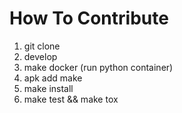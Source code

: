 # How To Contribute

1. git clone
1. develop
1. make docker (run python container)
1. apk add make
1. make install
1. make test && make tox
